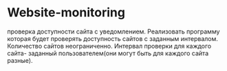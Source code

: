 # Website-monitoring

проверка доступности сайта с уведомлением.
Реализовать программу которая будет проверять доступность сайтов с заданным интервалом.
Количество сайтов неограниченно. 
Интервал проверки для каждого сайта- заданный пользователем(они могут быть для каждого сайта разные).

